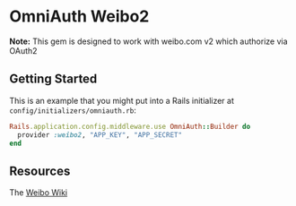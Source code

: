# OmniAuth Weibo2

**Note:** This gem is designed to work with weibo.com v2 which authorize via OAuth2

## Getting Started
This is an example that you might put into a Rails initializer at
`config/initializers/omniauth.rb`:

```ruby
Rails.application.config.middleware.use OmniAuth::Builder do
  provider :weibo2, "APP_KEY", "APP_SECRET"
end
```
## <a name="resources"></a>Resources
The [Weibo Wiki](http://open.weibo.com/wiki/Oauth2)

